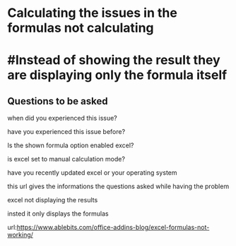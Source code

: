 # Calculating the issues in the formulas not calculating 

# #Instead of showing the result they are displaying only the formula itself

## Questions to be asked


  
when did you experienced this issue?


have you experienced this issue before?


Is the shown formula option enabled excel?


is excel set to manual calculation mode?


have you recently updated excel or your operating system

this url gives the informations the questions asked while having the problem 

excel not displaying the results 

insted it only displays the formulas 

url:https://www.ablebits.com/office-addins-blog/excel-formulas-not-working/
